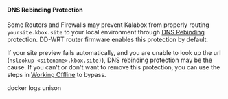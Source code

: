 #### DNS Rebinding Protection

Some Routers and Firewalls may prevent Kalabox from properly routing `yoursite.kbox.site` to your local environment through [DNS Rebinding](https://en.wikipedia.org/wiki/DNS_rebinding) protection. DD-WRT router firmware enables this protection by default.

If your site preview fails automatically, and you are unable to look up the url (`nslookup <sitename>.kbox.site)`), DNS rebinding protection may be the cause. If you can't or don't want to remove this protection, you can use the steps in [Working Offline](#working-offline) to bypass.

docker logs unison
